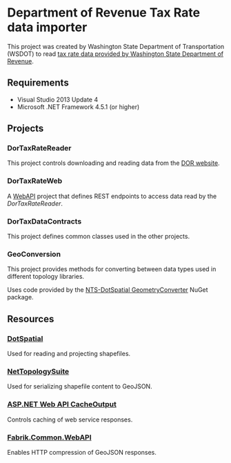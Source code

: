 Department of Revenue Tax Rate data importer
============================================

This project was created by Washington State Department of Transportation (WSDOT) to read [tax rate data provided by Washington State Department of Revenue].

## Requirements ##

* Visual Studio 2013 Update 4
* Microsoft .NET Framework 4.5.1 (or higher)

## Projects ##

### DorTaxRateReader ###

This project controls downloading and reading data from the [DOR website].

### DorTaxRateWeb ###

A [WebAPI] project that defines REST endpoints to access data read by the *DorTaxRateReader*.

### DorTaxDataContracts ###

This project defines common classes used in the other projects.

### GeoConversion ###

This project provides methods for converting between data types used in different topology libraries.

Uses code provided by the [NTS-DotSpatial GeometryConverter] NuGet package.


## Resources ##

### [DotSpatial] ###

Used for reading and projecting shapefiles.

### [NetTopologySuite] ###

Used for serializing shapefile content to GeoJSON.

### [ASP.NET Web API CacheOutput] ###

Controls caching of web service responses.

### [Fabrik.Common.WebAPI] ###

Enables HTTP compression of GeoJSON responses.

[DOR website]:http://dor.wa.gov/content/FindTaxesAndRates/Downloads.aspx
[tax rate data provided by Washington State Department of Revenue]:http://dor.wa.gov/content/FindTaxesAndRates/Downloads.aspx

[DotSpatial]:https://dotspatial.codeplex.com/
[NetTopologySuite]:https://github.com/NetTopologySuite/NetTopologySuite
[NTS-DotSpatial GeometryConverter]:https://www.nuget.org/packages/NetTopologySuite.DotSpatial.Converter/
[ASP.NET Web API CacheOutput]:https://github.com/filipw/AspNetWebApi-OutputCache
[WebAPI]:http://www.asp.net/web-api
[Fabrik.Common.WebAPI]:http://www.nuget.org/packages/Fabrik.Common.WebAPI/